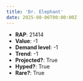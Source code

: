 ```yaml
---
title: 'Dr. Elephant'
date: 2025-08-06T00:00:00Z
---
```

- **RAP**: 21414
- **Value**: -1
- **Demand level**: -1
- **Trend**: -1
- **Projected?**: True
- **Hyped?**: True
- **Rare?**: True
